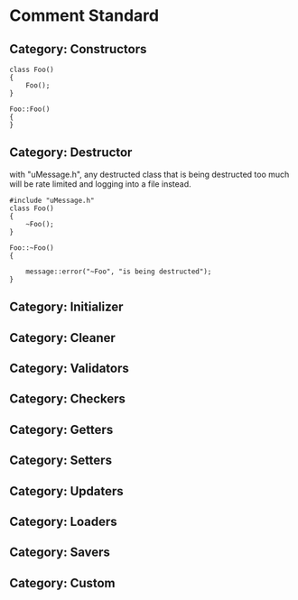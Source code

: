 # Comment Standard

## Category: Constructors

```
class Foo()
{
    Foo();
}

Foo::Foo()
{
}
```

## Category: Destructor

with "uMessage.h", any destructed class that is being destructed too much will be rate limited and logging into a file instead.

```
#include "uMessage.h"
class Foo()
{
    ~Foo();
}

Foo::~Foo()
{

    message::error("~Foo", "is being destructed");
}
```

## Category: Initializer

## Category: Cleaner

## Category: Validators 

## Category: Checkers

## Category: Getters

## Category: Setters

## Category: Updaters

## Category: Loaders

## Category: Savers

## Category: Custom